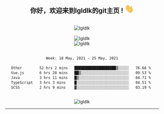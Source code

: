 <div align="center">
<h2> 你好，欢迎来到lgldlk的git主页 ! <img src="https://github.com/lgldlk/lgldlk/blob/main/gifs/Hi.gif" width="30px"></h2>
</div>

<div align="center">
 </br>
 <img src="http://aiitapp.cn:8091/?color=rgba(37,144,118,1)&shadowColor=rgba(12,16,20,1)&fontSize=120&&shadowOffsetX=9&shadowOffsetY=11" height="26px" alt="lgldlk" />
 </br>

   </br>
 <img src="https://github-readme-stats.vercel.app/api?username=lgldlk&show_icons=true&theme=gotham&locale=cn" alt="lgldlk" />
 

</br>

<img  src="http://github-readme-stats.vercel.app/api/top-langs/?username=lgldlk&show_icons=true&theme=gotham&locale=cn&layout=compact" alt="lgldlk"/>  
</br>
</br>

<!--START_SECTION:waka-->
```text
Week: 18 May, 2021 - 25 May, 2021

Other        52 hrs 2 mins   ███████████████████▒░░░░░   76.68 % 
Vue.js       6 hrs 28 mins   ██▒░░░░░░░░░░░░░░░░░░░░░░   09.53 % 
Java         3 hrs 11 mins   █▒░░░░░░░░░░░░░░░░░░░░░░░   04.71 % 
TypeScript   3 hrs 3 mins    █░░░░░░░░░░░░░░░░░░░░░░░░   04.51 % 
SCSS         2 hrs 9 mins    ▓░░░░░░░░░░░░░░░░░░░░░░░░   03.19 % 
```
<!--END_SECTION:waka-->

 </br>
  <img src="https://visitor-badge.glitch.me/badge?page_id=lgldlk" alt="lgldlk" />
</div >
  
---

 

